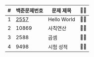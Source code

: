 | # | 백준문제번호 | 문제 제목 | 🧑‍💻 |
| ------------- | ------------- | ------------- | ------------- |
| 1 | [2557](https://www.acmicpc.net/problem/2557) | Hello World | 🙆‍♂️ |
| 2 | 10869 | 사칙연산 | 🙆‍♂️ |
| 3 | 2588 | 곱셈 | 🙆‍♂️ |
| 4 | 9498 | 시험 성적 | 🙆‍♂️ |

